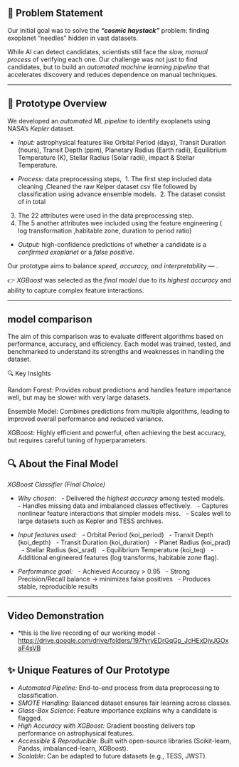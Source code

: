 ## 🚩 Problem Statement
Our initial goal was to solve the ***“cosmic haystack”***
problem: finding exoplanet “needles” hidden in vast datasets.

While AI can detect candidates, scientists still face the *slow, manual process* of verifying each one.
Our challenge was not just to find candidates, but to build an *automated machine learning pipeline* that accelerates discovery and reduces dependence on manual techniques.

---

## 📘 Prototype Overview
We developed an *automated ML pipeline* to identify exoplanets using NASA’s *Kepler* dataset.

- *Input:* astrophysical features like Orbital Period (days), Transit Duration (hours), Transit Depth (ppm), Planetary Radius (Earth radii), Equilibrium Temperature (K), Stellar Radius (Solar radii), impact & Stellar Temperature.

- *Process:* data preprocessing steps,
 1. The first step included data cleaning ,Cleaned the raw Kelper dataset csv file  followed by classification using         advance ensemble models.
 2. The dataset consist of in total
 3. The 22 attributes were used in the data preprocessing step.
 4. The 5 another attributes wee included using the feature engineering ( log transformation ,habitable zone, duration to period ratio)

- *Output:* high-confidence predictions of whether a candidate is a *confirmed exoplanet* or a *false positive*.

Our prototype aims to balance *speed, accuracy, and interpretability* — .

👉 *XGBoost* was selected as the *final model* due to its *highest accuracy* and ability to capture complex feature interactions.

---

## model comparison
The aim of this comparison was to evaluate different algorithms based on performance, accuracy, and efficiency. Each model was trained, tested, and benchmarked to understand its strengths and weaknesses in handling the dataset.

🔍 Key Insights

Random Forest: Provides robust predictions and handles feature importance well, but may be slower with very large datasets.

Ensemble Model: Combines predictions from multiple algorithms, leading to improved overall performance and reduced variance.

XGBoost: Highly efficient and powerful, often achieving the best accuracy, but requires careful tuning of hyperparameters.

## 🔍 About the Final Model

*XGBoost Classifier (Final Choice)*

- *Why chosen:*
  - Delivered the *highest accuracy* among tested models.
  - Handles missing data and imbalanced classes effectively.
  - Captures nonlinear feature interactions that simpler models miss.
  - Scales well to large datasets such as Kepler and TESS archives.

- *Input features used:*
  - Orbital Period (koi_period)
  - Transit Depth (koi_depth)
  - Transit Duration (koi_duration)
  - Planet Radius (koi_prad)
  - Stellar Radius (koi_srad)
  - Equilibrium Temperature (koi_teq)
  - Additional engineered features (log transforms, habitable zone flag).

-  *Performance goal:*
  - Achieved Accuracy > 0.95
  - Strong Precision/Recall balance → minimizes false positives
  - Produces stable, reproducible results

---

## Video Demonstration 
- *this is the live recording of our working model - https://drive.google.com/drive/folders/197fyryEDrGqGp_JcHExDjvJGOxaF4sVB

## ✨ Unique Features of Our Prototype

- *Automated Pipeline:* End-to-end process from data preprocessing to classification.
- *SMOTE Handling:* Balanced dataset ensures fair learning across classes.
- *Glass-Box Science:* Feature importance explains why a candidate is flagged.
- *High Accuracy with XGBoost:* Gradient boosting delivers top performance on astrophysical features.
- *Accessible & Reproducible:* Built with open-source libraries (Scikit-learn, Pandas, imbalanced-learn, XGBoost).
- *Scalable:* Can be adapted to future datasets (e.g., TESS, JWST).
